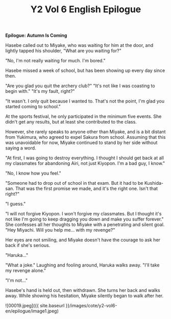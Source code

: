 ﻿---
layout: post
title: Y2 Vol 6 English Epilogue
permalink: /y2-vol6-en/epilogue/
---

**Epilogue: Autumn Is Coming**

Hasebe called out to Miyake, who was waiting for him at the door, and lightly tapped his shoulder, "What are you waiting for?"

"No, I'm not really waiting for much. I'm bored."

Hasebe missed a week of school, but has been showing up every day since then.

"Are you glad you quit the archery club?" "It's not like I was coasting to begin with." "It's my fault, right?"

"It wasn't. I only quit because I wanted to. That's not the point, I'm glad you started coming to school."

At the sports festival, he only participated in the minimum five events. She didn't get any results, but at least she contributed to the class.

However, she rarely speaks to anyone other than Miyake, and is a bit distant from Yukimura, who agreed to expel Sakura from school. Assuming that this was unavoidable for now, Miyake continued to stand by her side without saying a word.

"At first, I was going to destroy everything. I thought I should get back at all my classmates for abandoning Airi, not just Kiyopon. I'm a bad guy, I know."

"No, I know how you feel."

"Someone had to drop out of school in that exam. But it had to be Kushida-san. That was the first promise we made, and it's the right one. Isn't that right?"

"I guess."

"I will not forgive Kiyopon. I won't forgive my classmates. But I thought it's not like I'm going to keep dragging you down and make you suffer forever." She confesses all her thoughts to Miyake with a penetrating and silent goal. "Hey Miyachi. Will you help me\... with my revenge?"

Her eyes are not smiling, and Miyake doesn't have the courage to ask her back if she's serious.

"Haruka..."

"What a joke." Laughing and fooling around, Haruka walks away. "I'll take my revenge alone."

"I'm not..."

Hasebe's hand is held out, then withdrawn. She turns her back and walks away. While showing his hesitation, Miyake silently began to walk after her.

![00019.jpeg]({{ site.baseurl }}/images/cote/y2-vol6-en/epilogue/image1.jpeg)
